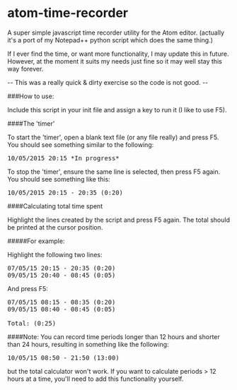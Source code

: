 # atom-time-recorder
A super simple javascript time recorder utility for the Atom editor. (actually
    it's a port of my Notepad++ python script which does the same thing.)



If I ever find the time, or want more functionality, I may update this in future.
However, at the moment it suits my needs just fine so it may well stay this way
forever.



-- This was a really quick & dirty exercise so the code is not good. --

###How to use:

Include this script in your init file and assign a key to run it (I like to use F5).

####The 'timer'

To start the 'timer', open a blank text file (or any file really) and press F5.  You should see something similar to the following:
<pre>
10/05/2015 20:15 *In progress* 
</pre>
To stop the 'timer', ensure the same line is selected, then press F5 again.  You should see something like this:
<pre>
10/05/2015 20:15 - 20:35 (0:20) 
</pre>
####Calculating total time spent

Highlight the lines created by the script and press F5 again.  The total should be printed at the cursor position.

#####For example:

Highlight the following two lines:
<pre>
07/05/15 20:15 - 20:35 (0:20)
09/05/15 20:40 - 08:45 (0:05) 
</pre>
And press F5:
<pre>
07/05/15 08:15 - 08:35 (0:20)
09/05/15 08:40 - 08:45 (0:05) 

Total: (0:25)
</pre>

####Note:
You can record time periods longer than 12 hours and shorter than 24 hours, resulting in something like the following:
<pre>
10/05/15 08:50 - 21:50 (13:00)
</pre>
but the total calculator won't work.  If you want to calculate periods > 12 hours at a time, you'll need to add this functionality yourself.

